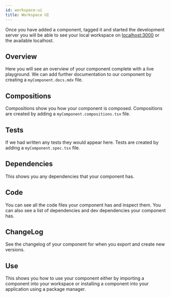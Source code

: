 ```yaml
---
id: workspace-ui
title: Workspace UI
---
```


Once you have added a component, tagged it and started the development server you will be able to see your local workspace on [localhost:3000](http://localhost:3000) or the available localhost.

## Overview

Here you will see an overview of your component complete with a live playground. We can add further documentation to our component by creating a `myComponent.docs.mdx` file.

## Compositions

Compositions show you how your component is composed. Compositions are created by adding a `myComponent.compositions.tsx` file.

## Tests

If we had written any tests they would appear here. Tests are created by adding a `myComponent.spec.tsx` file.

## Dependencies

This shows you any dependencies that your component has.

## Code 

You can see all the code files your component has and inspect them. You can also see a list of dependencies and dev dependencies your component has. 

## ChangeLog

See the changelog of your component for when you export and create new versions.

## Use

This shows you how to use your component either by importing a component into your workspace or installing a component into your application using a package manager. 
